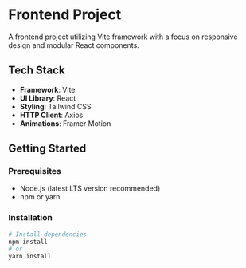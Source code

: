 # Frontend Project

A frontend project utilizing Vite framework with a focus on responsive design and modular React components.

## Tech Stack

- **Framework**: Vite
- **UI Library**: React
- **Styling**: Tailwind CSS
- **HTTP Client**: Axios
- **Animations**: Framer Motion

## Getting Started

### Prerequisites

- Node.js (latest LTS version recommended)
- npm or yarn

### Installation

```bash
# Install dependencies
npm install
# or
yarn install